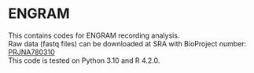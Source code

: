 # ENGRAM
This contains codes for ENGRAM recording analysis. \
Raw data (fastq files) can be downloaded at SRA with BioProject number: [PRJNA780310](https://www.ncbi.nlm.nih.gov/bioproject?term=PRJNA780310&cmd=DetailsSearch)\
This code is tested on Python 3.10 and R 4.2.0.
